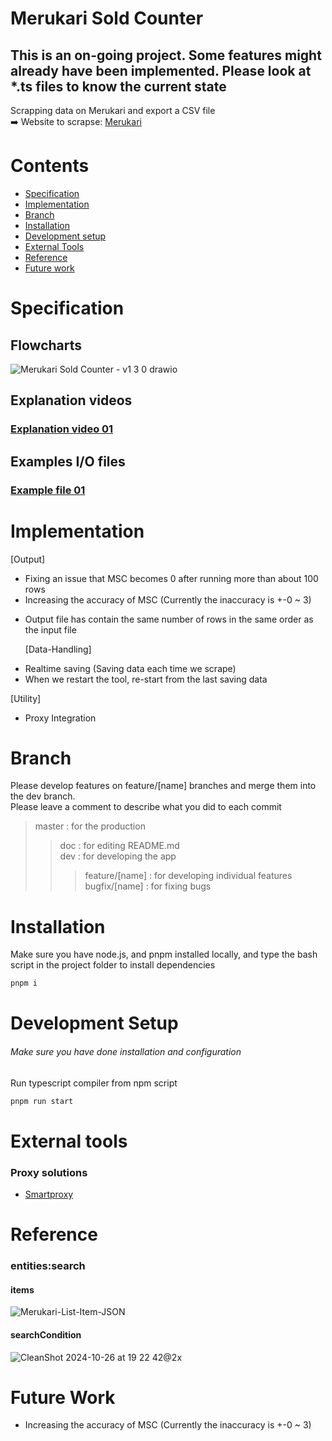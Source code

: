# Merukari Sold Counter

## This is an on-going project. Some features might already have been implemented. Please look at \*.ts files to know the current state

Scrapping data on Merukari and export a CSV file<br>
➡️ Website to scrapse: [Merukari](https://jp.mercari.com)

# Contents

- [Specification](#Specification)
- [Implementation](#Implementation)
- [Branch](#branch)
- [Installation](#installation)
- [Development setup](#development-setup)
- [External Tools](#external-tools)
- [Reference](#reference)
- [Future work](#future-work)

# Specification

## Flowcharts

![Merukari Sold Counter - v1 3 0 drawio](https://github.com/user-attachments/assets/976e665e-2f4c-4750-b45d-ef91ffc070a5)

## Explanation videos

### [Explanation video 01](https://youtu.be/OArhNWXB8QE) <br>

## Examples I/O files

### [Example file 01](https://docs.google.com/spreadsheets/d/1SaieguLxp8nrFzjSr-qKWCcD1woiba4h2VKBL_SipwY/edit?usp=sharing)<br>

# Implementation

[Output]

- Fixing an issue that MSC becomes 0 after running more than about 100 rows
- Increasing the accuracy of MSC (Currently the inaccuracy is +-0 ~ 3)

* Output file has contain the same number of rows in the same order as the input file

  [Data-Handling]

- Realtime saving (Saving data each time we scrape)
- When we restart the tool, re-start from the last saving data

[Utility]

- Proxy Integration

# Branch

Please develop features on feature/[name] branches and merge them into the dev branch. <br>
Please leave a comment to describe what you did to each commit

> master : for the production
>
> > doc : for editing README.md <br>
> > dev : for developing the app <br>
> >
> > > feature/[name] : for developing individual features <br>
> > > bugfix/[name] : for fixing bugs

# Installation

Make sure you have node.js, and pnpm installed locally, and type the bash script in the project folder to install dependencies

```bash
pnpm i
```

# Development Setup

###### Make sure you have done installation and configuration

Run typescript compiler from npm script

```bash
pnpm run start
```

# External tools

### Proxy solutions

- [Smartproxy](https://smartproxy.com/)

# Reference

### entities:search

#### items

![Merukari-List-Item-JSON](https://github.com/user-attachments/assets/9d0bbbfe-4186-442c-9a9a-e05f070bc35a)

#### searchCondition

![CleanShot 2024-10-26 at 19 22 42@2x](https://github.com/user-attachments/assets/d89c9333-e1dc-4216-a820-7f35f5d937af)

# Future Work

- Increasing the accuracy of MSC (Currently the inaccuracy is +-0 ~ 3)
